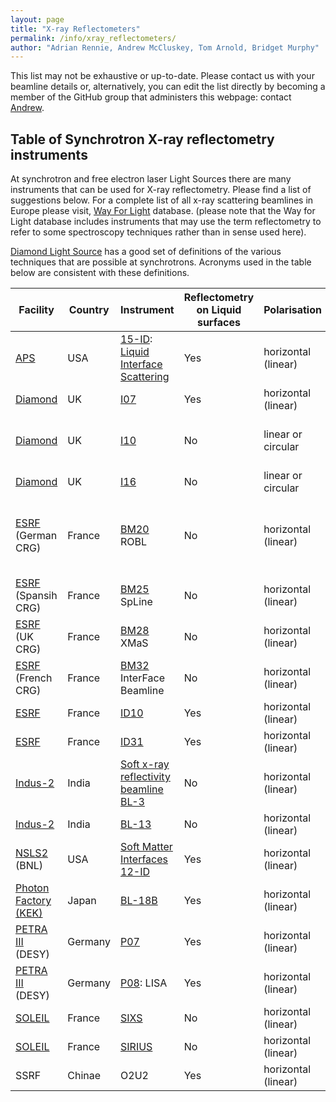 ```yaml
---
layout: page
title: "X-ray Reflectometers"
permalink: /info/xray_reflectometers/
author: "Adrian Rennie, Andrew McCluskey, Tom Arnold, Bridget Murphy"
---
```


This list may not be exhaustive or up-to-date. Please contact us with your beamline details or, alternatively, you can edit the list directly by becoming a member of the GitHub group that administers this webpage: contact [Andrew](mailto:andrew.mccluskey@ess.eu).

## Table of Synchrotron X-ray reflectometry instruments

At synchrotron and free electron laser Light Sources there are many instruments that can be used for X-ray reflectometry. Please find a list of suggestions below. For a complete list of all x-ray scattering beamlines in Europe please visit, [Way For Light](https://www.wayforlight.eu/en/catalogue?Techniques=1394) database. (please note that the Way for Light database includes instruments that may use the term reflectometry to refer to some spectroscopy techniques rather than in sense used here).

[Diamond Light Source](https://www.diamond.ac.uk/Instruments/Techniques.html) has a good set of definitions of the various techniques that are possible at synchrotrons. Acronyms used in the table below are consistent with these definitions.

| Facility | Country | Instrument | Reflectometry on Liquid surfaces | Polarisation | Energy Range | Other techniques | 
| --- | --- | --- | --- | --- | --- | --- | 
| [APS](https://www.aps.anl.gov/) | USA | [15-ID](https://chemmatcars.uchicago.edu/): [Liquid Interface Scattering](https://chemmatcars.uchicago.edu/experimental-facility/experimental-techniques/liquid-surface-x-ray-scattering/)  | Yes | horizontal (linear) | 5-70keV | GID, GISAXS & more |  
| [Diamond](https://www.diamond.ac.uk) | UK | [I07](https://www.diamond.ac.uk/Instruments/Structures-and-Surfaces/I07) | Yes | horizontal (linear) | 4-45keV | GIXD, GISAXS |  
| [Diamond](https://www.diamond.ac.uk) | UK | [I10](https://www.diamond.ac.uk/Instruments/Magnetic-Materials/I10) | No | linear or circular | 0.4-2keV | XAS, XMCD, Soft X-ray Diffraction & more |  
| [Diamond](https://www.diamond.ac.uk) | UK | [I16](https://www.diamond.ac.uk/Instruments/Magnetic-Materials/I16) | No | linear or circular | 3.3-25keV | GIXD, WAXS & more |  
| [ESRF](https://www.esrf.eu/) (German CRG)| France | [BM20](https://www.hzdr.de/db/Cms?pNid=247&pLang=de) ROBL | No |horizontal (linear) | 3.5-35keV | GIXD & Resonant Anomalous X-ray Reflectometry, XAS, XES |
| [ESRF](https://www.esrf.eu/) (Spansih CRG)| France | [BM25](https://www.esrf.eu/UsersAndScience/Experiments/CRG/BM25) SpLine| No |horizontal (linear) | 5-35keV | GIXD, XPS |
| [ESRF](https://www.esrf.eu/) (UK CRG)| France | [BM28](https://warwick.ac.uk/fac/cross_fac/xmas) XMaS| No |horizontal (linear) | 2.4-15keV | GIXD, GISAXS, SAXS, XAS & more|
| [ESRF](https://www.esrf.eu/) (French CRG)| France | [BM32](https://www.esrf.eu/UsersAndScience/Experiments/CRG/BM32) InterFace Beamline| No |horizontal (linear) | 7-30keV | GIXD, XAS & more|
| [ESRF](https://www.esrf.eu/) | France | [ID10](https://www.esrf.eu/UsersAndScience/Experiments/CBS/ID10) | Yes |horizontal (linear) | 7-24keV | GIXD, GISAXS & more | 
| [ESRF](https://www.esrf.eu/) | France | [ID31](https://www.esrf.eu/UsersAndScience/Experiments/StructMaterials/ID31) | Yes |horizontal (linear) | 21-150keV | GIXD, GISAXS & more |
| [Indus-2](https://www.rrcat.gov.in/technology/accel/indus2.html) |India | [Soft x-ray reflectivity beamline BL-3](https://www.rrcat.gov.in/technology/accel/srul/beamlines/softxray.html) | No | horizontal (linear) | 100-1500 eV | TEY | 
| [Indus-2](https://www.rrcat.gov.in/technology/accel/indus2.html) |India | [BL-13](https://www.rrcat.gov.in/technology/accel/srul/beamlines/softxray.html) | No | horizontal (linear) | 5-11 keV | GIXD, GISAXS & XRD | 
| [NSLS2](https://www.bnl.gov/ps) (BNL) | USA |[Soft Matter Interfaces 12-ID](https://www.bnl.gov/ps/beamlines/beamline.php?r=12-ID) | Yes | horizontal (linear) | 2.05 - 24 keV | (GI)SAXS/WAXS, XRD | 
| [Photon Factory (KEK)](https://www2.kek.jp/imss/pf/eng/) |Japan | [BL-18B](http://www.saha.ac.in/web/photon-factory-home) | Yes | horizontal (linear) | 8-19 keV | GIXD & XRD | 
| [PETRA III](https://photon-science.desy.de/facilities/petra_iii/index_eng.html) (DESY) | Germany | [P07](https://photon-science.desy.de/facilities/petra_iii/beamlines/p07_high_energy_materials_science/index_eng.html) | Yes | horizontal (linear) | 33-200keV | XRD & more | 
| [PETRA III](https://photon-science.desy.de/facilities/petra_iii/index_eng.html) (DESY) | Germany | [P08](https://photon-science.desy.de/facilities/petra_iii/beamlines/p08_high_resolution_diffraction/index_eng.html): LISA | Yes | horizontal (linear) | 5.4-29.4keV | GID, GISAXS & more | 
| [SOLEIL](https://www.synchrotron-soleil.fr/en)| France |[SIXS](https://www.synchrotron-soleil.fr/en/beamlines/sixs) | No | horizontal (linear) | 5 -20 keV | XRD, GIXD & more | 
| [SOLEIL](https://www.synchrotron-soleil.fr/en)| France |[SIRIUS](https://www.synchrotron-soleil.fr/en/beamlines/sirius) | No | horizontal (linear) | 1.4 -13 keV |  GIXD, GISAXS, XAS & more | 
| SSRF| Chinae | O2U2 | Yes | horizontal (linear) | 4.8-28 keV |  XRD, GIXD & more | 



